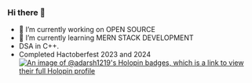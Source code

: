 ### Hi there 👋
- 🔭 I’m currently working on OPEN SOURCE  
- 🌱 I’m currently learning  MERN STACK DEVELOPMENT
- DSA in C++.
- Completed Hactoberfest 2023 and 2024
[![An image of @adarsh1219's Holopin badges, which is a link to view their full Holopin profile](https://holopin.me/adarsh1219)](https://holopin.io/@adarsh1219)
